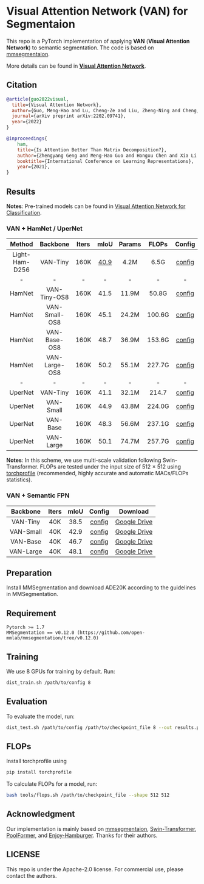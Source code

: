 # Visual Attention Network (VAN) for Segmentaion

This repo is a PyTorch implementation of applying **VAN** (**Visual Attention Network**) to semantic segmentation.
The code is based on [mmsegmentaion](https://github.com/open-mmlab/mmsegmentation/tree/v0.12.0).

More details can be found in [**Visual Attention Network**](https://arxiv.org/abs/2202.09741).

## Citation

```bib
@article{guo2022visual,
  title={Visual Attention Network},
  author={Guo, Meng-Hao and Lu, Cheng-Ze and Liu, Zheng-Ning and Cheng, Ming-Ming and Hu, Shi-Min},
  journal={arXiv preprint arXiv:2202.09741},
  year={2022}
}

@inproceedings{
    ham,
    title={Is Attention Better Than Matrix Decomposition?},
    author={Zhengyang Geng and Meng-Hao Guo and Hongxu Chen and Xia Li and Ke Wei and Zhouchen Lin},
    booktitle={International Conference on Learning Representations},
    year={2021},
}
```

## Results

**Notes**: Pre-trained models can be found in [Visual Attention Network for Classification](https://github.com/Visual-Attention-Network/VAN-Classification).

### VAN + HamNet / UperNet

|   Method  |    Backbone     | Iters | mIoU | Params | FLOPs  | Config | Download  |
| :-------: | :-------------: | :---: | :--: | :----: | :----: | :----: | :-------: |
|  Light-Ham-D256  |    VAN-Tiny     | 160K | [40.9](https://github.com/Visual-Attention-Network/VAN-Segmentation/blob/main/work_dirs/hamnet_light_van_tiny_d256_512x512_160k_ade20k/eval_multi_scale_20220321_052101.json) | 4.2M | 6.5G | [config](https://github.com/Visual-Attention-Network/VAN-Segmentation/blob/main/configs/ham/hamnet_light_van_tiny_d256_512x512_160k_ade20k.py)  | [Google Drive](https://drive.google.com/file/d/11XjGgqgqWJOUKdIEWuInQJyi4wAChaWN/view?usp=sharing) |
|  -  | - | - | - | -  | - | - | - |
|  HamNet  |    VAN-Tiny-OS8     | 160K | 41.5 | 11.9M | 50.8G | [config](https://github.com/Visual-Attention-Network/VAN-Segmentation/blob/main/configs/upernet/VAN/upernet_van_tiny_512x512_160k_ade20k.py)  | [Google Drive](https://drive.google.com/file/d/1T1BxnBr4rErKaKiUwp_xF-Ik7j7jINJR/view?usp=sharing) |
|  HamNet  |    VAN-Small-OS8    | 160K | 45.1 | 24.2M | 100.6G |   [config](https://github.com/Visual-Attention-Network/VAN-Segmentation/blob/main/configs/upernet/VAN/upernet_van_small_512x512_160k_ade20k.py)  | [Google Drive](https://drive.google.com/file/d/1kfZIMZINOprSL6G113sm_KjPlE10nbWz/view?usp=sharing) |
|  HamNet  |    VAN-Base-OS8     | 160K | 48.7 | 36.9M | 153.6G | [config](https://github.com/Visual-Attention-Network/VAN-Segmentation/blob/main/configs/upernet/VAN/upernet_van_base_512x512_160k_ade20k.py)  | [Google Drive](https://drive.google.com/file/d/1jH1jx6KPckEL0-Ozje0koT8uFw0Bjyfi/view?usp=sharing) |
|  HamNet  |    VAN-Large-OS8    | 160K | 50.2 | 55.1M | 227.7G | [config](https://github.com/Visual-Attention-Network/VAN-Segmentation/blob/main/configs/upernet/VAN/upernet_van_large_512x512_160k_ade20k.py)  | [Google Drive](https://drive.google.com/file/d/1tPEQ9W1Pn_Bmkn3eGOtjM8dMZ0mTK4ka/view?usp=sharing) |
|  -  | - | - | - | -  | - | - | - |
|  UperNet  |    VAN-Tiny  | 160K | 41.1 | 32.1M | 214.7 | [config](https://github.com/Visual-Attention-Network/VAN-Segmentation/blob/main/configs/upernet/VAN/upernet_van_tiny_512x512_160k_ade20k.py)  |  |
|  UperNet  |    VAN-Small    | 160K |  44.9  | 43.8M | 224.0G | [config](https://github.com/Visual-Attention-Network/VAN-Segmentation/blob/main/configs/upernet/VAN/upernet_van_small_512x512_160k_ade20k.py)  |  |
|  UperNet  |    VAN-Base     | 160K | 48.3 | 56.6M | 237.1G | [config](https://github.com/Visual-Attention-Network/VAN-Segmentation/blob/main/configs/upernet/VAN/upernet_van_base_512x512_160k_ade20k.py)  |  |
|  UperNet  |    VAN-Large    | 160K |  50.1 | 74.7M | 257.7G | [config](https://github.com/Visual-Attention-Network/VAN-Segmentation/blob/main/configs/upernet/VAN/upernet_van_large_512x512_160k_ade20k.py)  |  |

**Notes**: In this scheme, we use multi-scale validation following Swin-Transformer. FLOPs are tested under the input size of 512 $\times$ 512 using [torchprofile](https://github.com/zhijian-liu/torchprofile) (recommended, highly accurate and automatic MACs/FLOPs statistics).

### VAN + Semantic FPN

|    Backbone     | Iters | mIoU | Config | Download  |
| :-------------: | :-----: | :------: | :------------: | :----: |
|    VAN-Tiny     | 40K | 38.5 |  [config](https://github.com/Visual-Attention-Network/VAN-Segmentation/blob/main/configs/sem_fpn/VAN/fpn_van_tiny_ade20k_40k.py)  | [Google Drive](https://drive.google.com/file/d/1Jl8LtyvOl6xeNMKCjpK2Rp_tGRfua8LJ/view?usp=sharing) |
|    VAN-Small    | 40K |  42.9  |  [config](https://github.com/Visual-Attention-Network/VAN-Segmentation/blob/main/configs/sem_fpn/VAN/fpn_van_small_ade20k_40k.py)  | [Google Drive](https://drive.google.com/file/d/1Xfuo9D3Fo7b6zSCLTWE77k2jgYSHVSb8/view?usp=sharing) |
|    VAN-Base     | 40K | 46.7   |  [config](https://github.com/Visual-Attention-Network/VAN-Segmentation/blob/main/configs/sem_fpn/VAN/fpn_van_base_ade20k_40k.py)  | [Google Drive](https://drive.google.com/file/d/1Ar4Hq9DjgaULQKfwM-jJvSO-D6gendpf/view?usp=sharing) |
|    VAN-Large    | 40K |  48.1  |  [config](https://github.com/Visual-Attention-Network/VAN-Segmentation/blob/main/configs/sem_fpn/VAN/fpn_van_large_ade20k_40k.py)  | [Google Drive](https://drive.google.com/file/d/1v61uCi07IC6eyVHn3xbJqz4nOiGa1POY/view?usp=sharing) |

## Preparation

Install MMSegmentation and download ADE20K according to the guidelines in MMSegmentation.

## Requirement

```
Pytorch >= 1.7
MMSegmentation == v0.12.0 (https://github.com/open-mmlab/mmsegmentation/tree/v0.12.0)
```

## Training

We use 8 GPUs for training by default. Run:

```bash
dist_train.sh /path/to/config 8
```

## Evaluation

To evaluate the model, run:

```bash
dist_test.sh /path/to/config /path/to/checkpoint_file 8 --out results.pkl --eval mIoU
```

## FLOPs

Install torchprofile using

```bash
pip install torchprofile
```

To calculate FLOPs for a model, run:

```bash
bash tools/flops.sh /path/to/checkpoint_file --shape 512 512
```


## Acknowledgment

Our implementation is mainly based on [mmsegmentaion](https://github.com/open-mmlab/mmsegmentation/tree/v0.12.0), [Swin-Transformer](https://github.com/SwinTransformer/Swin-Transformer-Semantic-Segmentation), [PoolFormer](https://github.com/sail-sg/poolformer), and [Enjoy-Hamburger](https://github.com/Gsunshine/Enjoy-Hamburger). Thanks for their authors.

## LICENSE

This repo is under the Apache-2.0 license. For commercial use, please contact the authors.
